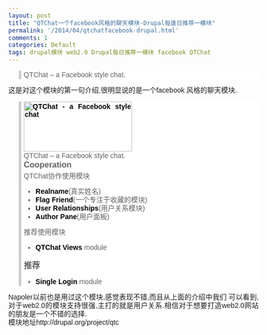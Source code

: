 ```yaml
---
layout: post
title: "QTChat一个facebook风格的聊天模块-Drupal每逢日推荐一模块"
permalink: '/2014/04/qtchatfacebook-drupal.html'
comments: 1
categories: Default
tags: drupal模块 web2.0 Drupal每日推荐一模块 facebook QTChat
---
```

<blockquote style="background-color: white; border-left-color: rgb(204, 204, 204); border-left-style: solid; border-left-width: 5px; font-family: Arial, Verdana, sans-serif; font-size: 14px; margin-left: 1.5em; padding-left: 5px; text-align: justify;"><div style="line-height: 17px;">QTChat – a Facebook style chat.</div></blockquote>

<div style="background-color: white; font-family: Arial, Verdana, sans-serif; font-size: 14px; line-height: 17px; text-align: justify;">这是对这个模块的第一句介绍,很明显说的是一个facebook 风格的聊天模块.</div>

<blockquote style="background-color: white; border-left-color: rgb(204, 204, 204); border-left-style: solid; border-left-width: 5px; font-family: Arial, Verdana, sans-serif; font-size: 14px; margin-left: 1.5em; padding-left: 5px; text-align: justify;"><div class="node-content"><div class="image-attach-body" style="width: 218px;"><a href="http://drupal.org/node/896084" style="color: black; font-weight: bold; text-decoration: none;"><img alt="QTChat - a Facebook style chat" class="image image-thumbnail" height="101" src="http://drupal.org/files/images/qtc_features.thumbnail.png" style="border: none;" width="218"/></a></div><div style="line-height: 17px;">QTChat – a Facebook style chat.</div><h3 style="margin: 0px 0px 5px;">Cooperation</h3><div style="line-height: 17px;">QTChat协作使用模块</div><ul><li style="line-height: 17px;"><a href="http://drupal.org/project/realname" rel="nofollow" style="color: black; font-weight: bold; text-decoration: none;">Realname</a>(真实姓名)</li><li style="line-height: 17px;"><a href="http://drupal.org/project/flag_friend" rel="nofollow" style="color: black; font-weight: bold; text-decoration: none;">Flag Friend</a>(一个专注于收藏的模块)</li><li style="line-height: 17px;"><a href="http://drupal.org/project/user_relationships" rel="nofollow" style="color: black; font-weight: bold; text-decoration: none;">User Relationships</a>(用户关系模块)</li><li style="line-height: 17px;"><a href="http://drupal.org/project/author_pane" rel="nofollow" style="color: black; font-weight: bold; text-decoration: none;">Author Pane</a>(用户面板)</li></ul><div style="line-height: 17px;">推荐使用模块</div><ul><li style="line-height: 17px;"><a href="http://drupal.org/project/qtc_views" rel="nofollow" style="color: black; font-weight: bold; text-decoration: none;">QTChat Views</a>&nbsp;module</li></ul><h3 style="margin: 0px 0px 5px;">推荐</h3><ul><li style="line-height: 17px;"><a href="http://drupal.org/project/single_login" rel="nofollow" style="color: black; font-weight: bold; text-decoration: none;">Single Login</a>&nbsp;module</li></ul></div></blockquote>

<div style="background-color: white; font-family: Arial, Verdana, sans-serif; font-size: 14px; line-height: 17px; text-align: justify;">Napoler以前也是用过这个模块,感觉表现不错,而且从上面的介绍中我们 可以看到,对于web2.0的模块支持很强,主打的就是用户关系.相信对于想要打造web2.0网站的朋友是一个不错的选择.</div>

<div style="background-color: white; font-family: Arial, Verdana, sans-serif; font-size: 14px; line-height: 17px; text-align: justify;">模块地址http://drupal.org/project/qtc</div>